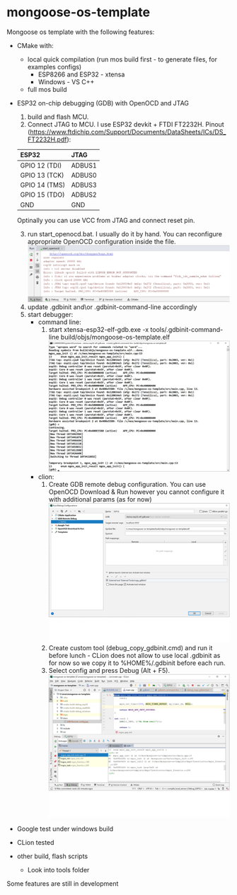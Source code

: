 # mongoose-os-template
Mongoose os template with the following features:
- CMake with:
    * local quick compilation (run mos build first - to generate files, for examples configs)
        * ESP8266 and ESP32 - xtensa 
        * Windows - VS C++
    * full mos build
- ESP32 on-chip debugging (GDB) with OpenOCD and JTAG
    1) build and flash MCU.
    2) Connect JTAG to MCU. I use ESP32 devkit + FTDI FT2232H. Pinout (https://www.ftdichip.com/Support/Documents/DataSheets/ICs/DS_FT2232H.pdf):
    
    | ESP32         | JTAG          |
    | ------------- | ------------- |
    | GPIO 12 (TDI) | ADBUS1        |
    | GPIO 13 (TCK) | ADBUS0        |
    | GPIO 14 (TMS) | ADBUS3        |
    | GPIO 15 (TDO) | ADBUS2        |
    | GND           | GND           |
    
    Optinally you can use VCC from JTAG and connect reset pin. 
    
    3) run start_openocd.bat. I usually do it by hand. You can reconfigure appropriate OpenOCD configuration inside the file.
    ![screen](docs/OpenOCD-started.jpg)
    4) update .gdbinit and\or .gdbinit-command-line accordingly
    5) start debugger:
        * command line:
            1) start xtensa-esp32-elf-gdb.exe -x tools/.gdbinit-command-line build/objs/mongoose-os-template.elf
            ![screen](docs/GDB-Debug-session.jpg)
        * clion:
            1) Create GDB remote debug configuration. You can use OpenOCD Download & Run however you cannot configure it with additional params (as for now)
            ![screen](docs/GDB-Remote-config.jpg)
            2) Create custom tool (debug_copy_gdbinit.cmd) and run it before lunch - CLion does not allow to use local .gdbinit as for now so we copy it to %HOME%/.gdbinit before each run.
            3) Select config and press Debug (Alt + F5).
            ![screen](docs/CLion-debug-session.jpg)
- Google test under windows build
- CLion tested
- other build, flash scripts
    * Look into tools folder


Some features are still in development
